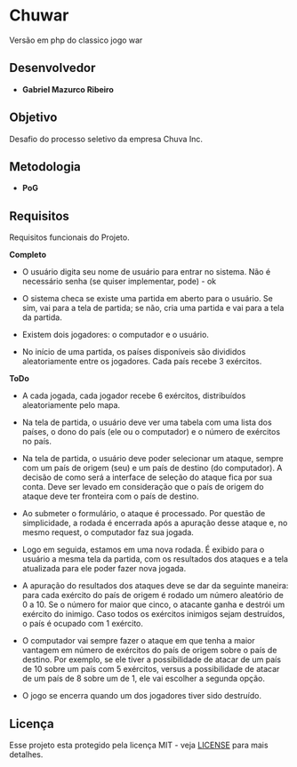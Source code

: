 # Chuwar
Versão em php do classico jogo war

## Desenvolvedor
* **Gabriel Mazurco Ribeiro**

## Objetivo
Desafio do processo seletivo da empresa Chuva Inc.

## Metodologia
* **PoG** 

## Requisitos
Requisitos funcionais do Projeto.

**Completo**

* O usuário digita seu nome de usuário para entrar no sistema. Não é necessário senha (se quiser implementar, pode) - ok

* O sistema checa se existe uma partida em aberto para o usuário. Se sim, vai para a tela de partida; se não, cria uma partida e vai para a tela da partida.

* Existem dois jogadores: o computador e o usuário.

* No início de uma partida, os países disponíveis são divididos aleatoriamente entre os jogadores. Cada país recebe 3 exércitos.

**ToDo**

* A cada jogada, cada jogador recebe 6 exércitos, distribuídos aleatoriamente pelo mapa.

* Na tela de partida, o usuário deve ver uma tabela com uma lista dos países, o dono do país (ele ou o computador) e o número de exércitos no país.

* Na tela de partida, o usuário deve poder selecionar um ataque, sempre com um país de origem (seu) e um país de destino (do computador). A decisão de como será a interface de seleção do ataque fica por sua conta. Deve ser levado em consideração que o país de origem do ataque deve ter fronteira com o país de destino.

* Ao submeter o formulário, o ataque é processado. Por questão de simplicidade, a rodada é encerrada após a apuração desse ataque e, no mesmo request, o computador faz sua jogada.

* Logo em seguida, estamos em uma nova rodada. É exibido para o usuário a mesma tela da partida, com os resultados dos ataques e a tela atualizada para ele poder fazer nova jogada.

* A apuração do resultados dos ataques deve se dar da seguinte maneira: para cada exército do país de origem é rodado um número aleatório de 0 a 10. Se o número for maior que cinco, o atacante ganha e destrói um exército do inimigo. Caso todos os exércitos inimigos sejam destruídos, o país é ocupado com 1 exército.

* O computador vai sempre fazer o ataque em que tenha a maior vantagem em número de exércitos do país de origem sobre o país de destino. Por exemplo, se ele tiver a possibilidade de atacar de um país de 10 sobre um país com 5 exércitos, versus a possibilidade de atacar de um país de 8 sobre um de 1, ele vai escolher a segunda opção.

* O jogo se encerra quando um dos jogadores tiver sido destruído.



## Licença
Esse projeto esta protegido pela licença MIT - veja [LICENSE](LICENSE) para mais detalhes.

